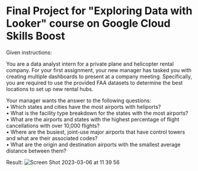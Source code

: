 # Final Project for "Exploring Data with Looker" course on Google Cloud Skills Boost

Given instructions:

You are a data analyst intern for a private plane and helicopter rental company. For your first assignment, your new manager has tasked you with creating multiple dashboards to present at a company meeting. Specifically, you are required to use the provided FAA datasets to determine the best locations to set up new rental hubs.

Your manager wants the answer to the following questions:<br/>
• Which states and cities have the most airports with heliports?<br/>
• What is the facility type breakdown for the states with the most airports?<br/>
• What are the airports and states with the highest percentage of flight cancellations with over 10,000 flights?<br/>
• Where are the busiest, joint-use major airports that have control towers and what are their associated codes?<br/>
• What are the origin and destination airports with the smallest average distance between them?

Result:
![Screen Shot 2023-03-06 at 11 39 56](https://user-images.githubusercontent.com/74870719/235626671-2bcd1204-53c5-49b9-b22b-ac2ee4b8fad0.png)
